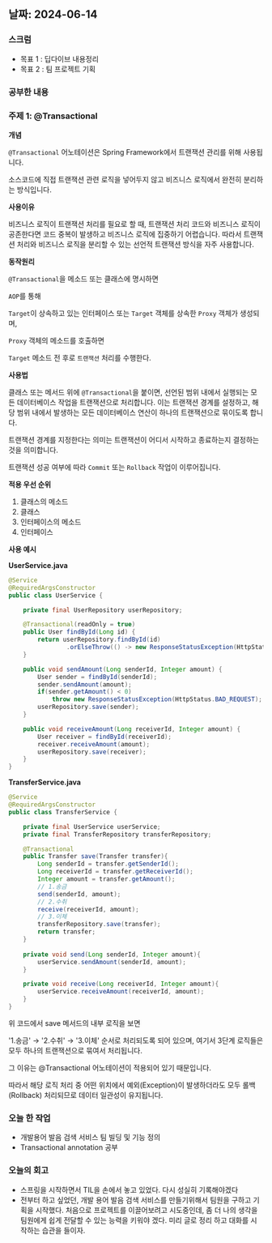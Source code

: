 
## 날짜: 2024-06-14

### 스크럼

- 목표 1 : 딥다이브 내용정리
- 목표 2 : 팀 프로젝트 기획

### 공부한 내용

### 주제 1: @Transactional

**개념**

`@Transactional` 어노테이션은 Spring Framework에서 트랜잭션 관리를 위해 사용됩니다.

소스코드에 직접 트랜잭션 관련 로직을 넣어두지 않고 비즈니스 로직에서 완전히 분리하는 방식입니다.

**사용이유**

비즈니스 로직이 트랜잭션 처리를 필요로 할 때, 트랜잭션 처리 코드와 비즈니스 로직이 공존한다면 코드 중복이 발생하고 비즈니스 로직에 집중하기 어렵습니다. 따라서 트랜잭션 처리와 비즈니스 로직을 분리할 수 있는 선언적 트랜잭션 방식을 자주 사용합니다.

**동작원리**

`@Transactional`을 메소드 또는 클래스에 명시하면

`AOP`를 통해

`Target`이 상속하고 있는 인터페이스 또는 `Target` 객체를 상속한 `Proxy` 객체가 생성되며,

`Proxy` 객체의 메소드를 호출하면

`Target` 메소드 전 후로 `트랜잭션` 처리를 수행한다.

**사용법**

클래스 또는 메서드 위에 `@Transactional`을 붙이면, 선언된 범위 내에서 실행되는 모든 데이터베이스 작업을 트랜잭션으로 처리합니다. 이는 트랜잭션 경계를 설정하고, 해당 범위 내에서 발생하는 모든 데이터베이스 연산이 하나의 트랜잭션으로 묶이도록 합니다.

트랜잭션 경계를 지정한다는 의미는 트랜잭션이 어디서 시작하고 종료하는지 결정하는 것을 의미합니다.

트랜잭션 성공 여부에 따라 `Commit` 또는 `Rollback` 작업이 이루어집니다.

**적용 우선 순위**

1. 클래스의 메소드
2. 클래스
3. 인터페이스의 메소드
4. 인터페이스

**사용 예시**

**UserService.java**

```java
@Service
@RequiredArgsConstructor
public class UserService {

    private final UserRepository userRepository;

    @Transactional(readOnly = true)
    public User findById(Long id) {
        return userRepository.findById(id)
                .orElseThrow(() -> new ResponseStatusException(HttpStatus.NOT_FOUND));
    }

    public void sendAmount(Long senderId, Integer amount) {
        User sender = findById(senderId);
        sender.sendAmount(amount);
        if(sender.getAmount() < 0)
            throw new ResponseStatusException(HttpStatus.BAD_REQUEST);
        userRepository.save(sender);
    }

    public void receiveAmount(Long receiverId, Integer amount) {
        User receiver = findById(receiverId);
        receiver.receiveAmount(amount);
        userRepository.save(receiver);
    }
}
```

 **TransferService.java**

```java
@Service
@RequiredArgsConstructor
public class TransferService {

    private final UserService userService;
    private final TransferRepository transferRepository;

    @Transactional
    public Transfer save(Transfer transfer){
        Long senderId = transfer.getSenderId();
        Long receiverId = transfer.getReceiverId();
        Integer amount = transfer.getAmount();
        // 1.송금
        send(senderId, amount);
        // 2.수취
        receive(receiverId, amount);
        // 3.이체
        transferRepository.save(transfer);
        return transfer;
    }
    
    private void send(Long senderId, Integer amount){
        userService.sendAmount(senderId, amount);
    }

    private void receive(Long receiverId, Integer amount){
        userService.receiveAmount(receiverId, amount);
    }
}
```

위 코드에서 save 메서드의 내부 로직을 보면

 '1.송금' → '2.수취' → '3.이체' 순서로  처리되도록 되어 있으며, 여기서 3단계 로직들은 모두 하나의 트랜잭션으로 묶여서 처리됩니다. 

그 이유는 @Transactional 어노테이션이 적용되어 있기 때문입니다. 

따라서 해당 로직 처리 중 어떤 위치에서 예외(Exception)이 발생하더라도 모두 롤백(Rollback) 처리되므로 데이터 일관성이 유지됩니다.

### 오늘 한 작업

- 개발용어 발음 검색 서비스 팀 빌딩 및 기능 정의
- Transactional annotation 공부

### 오늘의 회고

- 스프링을 시작하면서 TIL을 손에서 놓고 있었다. 다시 성실히 기록해야겠다
- 전부터 하고 싶었던, 개발 용어 발음 검색 서비스를 만들기위해서 팀원을 구하고 기획을 시작했다. 처음으로 프로젝트를 이끌어보려고 시도중인데, 좀 더 나의 생각을 팀원에게 쉽게 전달할 수 있는 능력을 키워야 겠다. 미리 글로 정리 하고 대화를 시작하는 습관을 들이자.